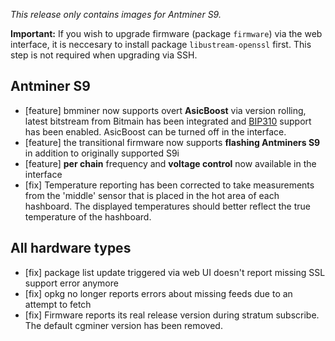 *This release only contains images for Antminer S9.*

**Important:** If you wish to upgrade firmware (package `firmware`) via the web interface, it is neccesary to install package `libustream-openssl` first. This step is not required when upgrading via SSH.

## Antminer S9

- [feature] bmminer now supports overt **AsicBoost** via version rolling, latest bitstream from Bitmain
  has been integrated and [BIP310](https://github.com/bitcoin/bips/blob/master/bip-0310.mediawiki) support has been enabled. AsicBoost can be turned off in the interface.
- [feature] the transitional firmware now supports **flashing Antminers S9** in addition to originally supported S9i
- [feature] **per chain** frequency and **voltage control** now available in the interface
- [fix] Temperature reporting has been corrected to take measurements from
  the 'middle' sensor that is placed in the hot area of each
  hashboard. The displayed temperatures should better reflect the true
  temperature of the hashboard.

## All hardware types

- [fix] package list update triggered via web UI doesn't report missing SSL support error anymore
- [fix] opkg no longer reports errors about missing feeds due to an attempt to fetch
- [fix] Firmware reports its real release version during stratum subscribe. The default cgminer version has been removed.
